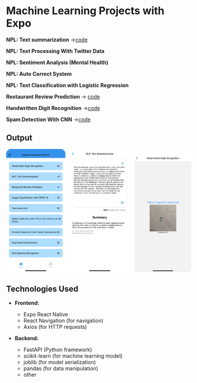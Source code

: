 # Machine Learning Projects with Expo

**NPL: Text summarization** ->[code](https://github.com/LeahDeshar/Expo-ML/blob/master/server/textsummary/main.ipynb)

**NPL: Text Processing With Twitter Data**

**NPL: Sentiment Analysis (Mental Health)**

**NPL: Auto Correct System**

**NPL: Text Classification with Logistic Regression**

**Restaurant Review Prediction** -> [code](https://github.com/LeahDeshar/Expo-ML/blob/master/server/restaurant/model.ipynb)

**Handwritten Digit Recognition** ->[code](https://github.com/LeahDeshar/Expo-ML/blob/master/server/handWritten/main.ipynb)

**Spam Detection With CNN** ->[code](https://github.com/LeahDeshar/Expo-ML/blob/master/server/TextClassification/main.ipynb)

## Output

![image](images/0.png)

## Technologies Used

- **Frontend:**

  - Expo React Native
  - React Navigation (for navigation)
  - Axios (for HTTP requests)

- **Backend:**
  - FastAPI (Python framework)
  - scikit-learn (for machine learning model)
  - joblib (for model serialization)
  - pandas (for data manipulation)
  - other
